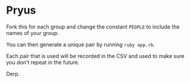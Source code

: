 # Pryus

Fork this for each group and change the constant `PEOPLE` to include the
names of your group.

You can then generate a unique pair by running `ruby app.rb`.

Each pair that is used will be recorded in the CSV and used to make sure you
don't repeat in the future.

Derp.
